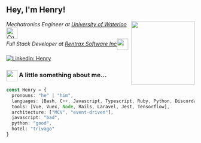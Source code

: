 <h2>Hey, I'm Henry!</h2>
<img src="https://media.giphy.com/media/cmCEsJZHYBPels360q/giphy.gif" align="right" height="170"></img>
<p><em>Mechatronics Engineer at <a href="https://uwaterloo.ca">University of Waterloo</a><img src="https://media.giphy.com/media/U5b0Jirv8ztqTF577M/giphy.gif"
width="30" alt="Canadian Goose" style="vertical-align:middle">
<br>Full Stack Developer at <a href="https://rentrax.com">Rentrax Software Inc</a><img
            src="https://media.giphy.com/media/d8d7kW0JUCUDwHpDsk/giphy.gif" width="30" style="vertical-align:middle" /></em></p>

[![Linkedin: Henry](https://img.shields.io/badge/-Henry_Zhou-blue?style=flat-square&logo=Linkedin&logoColor=white&link=https://www.linkedin.com/in/henry17/)](https://www.linkedin.com/in/henry17/)
### <img src="https://media.giphy.com/media/djaEjIn537kQsKfo8p/giphy.gif" style="vertical-align:middle" height="30"> A little something about me...

```typescript
const Henry = {
  pronouns: "he" | "him",
  languages: [Bash, C++, Javascript, Typescript, Ruby, Python, Discordance],
  tools: [Vue, Vuex, Node, Rails, Laravel, Jest, Tensorflow],
  architecture: ["MCV", "event-driven"],
  javascript: "bad",
  python: "good",
  hotel: "trivago"
}
```
